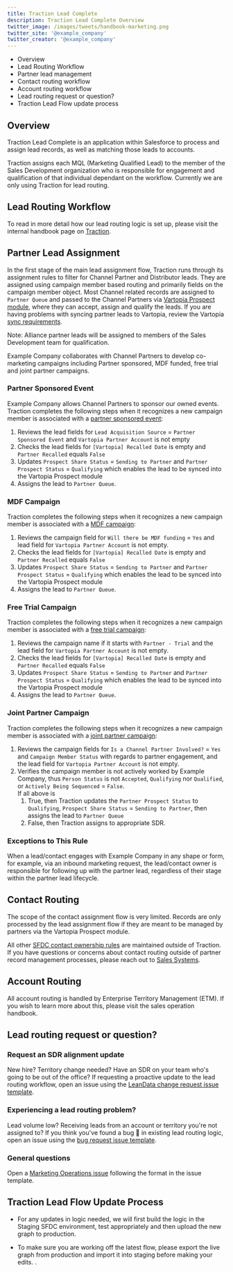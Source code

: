 ```yaml
---
title: Traction Lead Complete
description: Traction Lead Complete Overview
twitter_image: /images/tweets/handbook-marketing.png
twitter_site: '@example_company'
twitter_creator: '@example_company'
---
```


- Overview
- Lead Routing Workflow
- Partner lead management
- Contact routing workflow
- Account routing workflow
- Lead routing request or question?
- Traction Lead Flow update process

## Overview

Traction Lead Complete is an application within Salesforce to process and assign lead records, as well as matching those leads to accounts.

Traction assigns each MQL (Marketing Qualified Lead) to the member of the Sales Development organization who is responsible for engagement and qualification of that individual dependant on the workflow. Currently we are only using Traction for lead routing.

## Lead Routing Workflow

To read in more detail how our lead routing logic is set up, please visit the internal handbook page on [Traction](https://internal.example_company.com/handbook/marketing/marketing-strategy-and-platforms/marketing-operations/traction/).

## Partner Lead Assignment

In the first stage of the main lead assignment flow, Traction runs through its assignment rules to filter for Channel Partner and Distributor leads. They are assigned using campaign member based routing and primarily fields on the campaign member object. Most Channel related records are assigned to `Partner Queue` and passed to the Channel Partners via [Vartopia Prospect module](/handbook/marketing/marketing-operations/vartopia/), where they can accept, assign and qualify the leads. If you are having problems with syncing partner leads to Vartopia, review the Vartopia [sync requirements](/handbook/marketing/marketing-operations/vartopia/#troubleshooting-vartopia-sync).

Note: Alliance partner leads will be assigned to members of the Sales Development team for qualification.

Example Company collaborates with Channel Partners to develop co-marketing campaigns including Partner sponsored, MDF funded, free trial and joint partner campaigns.

### Partner Sponsored Event

Example Company allows Channel Partners to sponsor our owned events. Traction completes the following steps when it recognizes a new campaign member is associated with a [partner sponsored event](/handbook/marketing/marketing-operations/campaigns-and-programs/#partner-sponsored-event):

1. Reviews the lead fields for  `Lead Acquisition Source` = `Partner Sponsored Event` and `Vartopia Partner Account` is not empty
1. Checks the lead fields for  `[Vartopia] Recalled Date` is empty and `Partner Recalled` equals `False`
1. Updates `Prospect Share Status` = `Sending to Partner` and `Partner Prospect Status` = `Qualifying` which enables the lead to be synced into the Vartopia Prospect module
1. Assigns the lead to `Partner Queue`.

### MDF Campaign

Traction completes the following steps when it recognizes a new campaign member is associated with a [MDF campaign](/handbook/marketing/marketing-operations/campaigns-and-programs/#partner-only-campaigns---mdf-funded):

1. Reviews the campaign field for `Will there be MDF funding` = `Yes` and lead field for `Vartopia Partner Account` is not empty.
1. Checks the lead fields for  `[Vartopia] Recalled Date` is empty and `Partner Recalled` equals `False`
1. Updates `Prospect Share Status` = `Sending to Partner` and `Partner Prospect Status` = `Qualifying` which enables the lead to be synced into the Vartopia Prospect module
1. Assigns the lead to `Partner Queue`.

### Free Trial Campaign

Traction completes the following steps when it recognizes a new campaign member is associated with a [free trial campaign](/handbook/marketing/marketing-operations/campaigns-and-programs/#trials-from-partners):

1. Reviews the campaign name if it starts with  `Partner - Trial` and the lead field for `Vartopia Partner Account` is not empty.
1. Checks the lead fields for  `[Vartopia] Recalled Date` is empty and `Partner Recalled` equals `False`
1. Updates `Prospect Share Status` = `Sending to Partner` and `Partner Prospect Status` = `Qualifying` which enables the lead to be synced into the Vartopia Prospect module
1. Assigns the lead to `Partner Queue`.

### Joint Partner Campaign

Traction completes the following steps when it recognizes a new campaign member is associated with a [joint partner campaign](/handbook/marketing/marketing-operations/campaigns-and-programs/#joint-example_company-and-partner-events):

1. Reviews the campaign fields for `Is a Channel Partner Involved?` = `Yes` and  `Campaign Member Status` with regards to partner engagement, and the lead field for `Vartopia Partner Account` is not empty.
1. Verifies the campaign member is not actively worked by Example Company, thus `Person Status` is not `Accepted`, `Qualifying` nor `Qualified`, or `Actively Being Sequenced` = `False`. <br>
If all above is
   1. True, then Traction updates the `Partner Prospect Status` to `Qualifying`, `Prospect Share Status` = `Sending to Partner`, then assigns the lead to `Partner Queue`
   1. False, then Traction assigns to appropriate SDR.

### Exceptions to This Rule

When a lead/contact engages with Example Company in any shape or form, for example, via an inbound marketing request, the lead/contact owner is responsible for following up with the partner lead, regardless of their stage within the partner lead lifecycle.

## Contact Routing

The scope of the contact assignment flow is very limited. Records are only processed by the lead assignment flow if they are meant to be managed by partners via the Vartopia Prospect module.

All other [SFDC contact ownership rules](/handbook/sales/field-operations/gtm-resources/#changing-contact-ownership-in-salesforce) are maintained outside of Traction. If you have questions or concerns about contact routing outside of partner record management processes, please reach out to [Sales Systems](/handbook/sales/field-operations/sales-systems/).

## Account Routing

All account routing is handled by Enterprise Territory Management (ETM). If you wish to learn more about this, please visit the sales operation handbook.

## Lead routing request or question?

### Request an SDR alignment update

New hire? Territory change needed? Have an SDR on your team who's going to be out of the office? If requesting a proactive update to the lead routing workflow, open an issue using the [LeanData change request issue template](https://example_company.com/example_company-com/marketing/marketing-operations/-/issues/new?issuable_template=leandata_change_sdralignment).

### Experiencing a lead routing problem?

Lead volume low? Receiving leads from an account or territory you're not assigned to? If you think you've found a bug :bug: in existing lead routing logic, open an issue using the [bug request issue template](https://example_company.com/example_company-com/marketing/marketing-operations/-/issues/new?issuable_template=bug_request).

### General questions

Open a [Marketing Operations issue](https://example_company.com/example_company-com/marketing/marketing-operations/-/issues/new) following the format in the issue template.

## Traction Lead Flow Update Process

- For any updates in logic needed, we will first build the logic in the Staging SFDC environment, test appropriately and then upload the new graph to production.

- To make sure you are working off the latest flow, please export the live graph from production and import it into staging before making your edits. .

